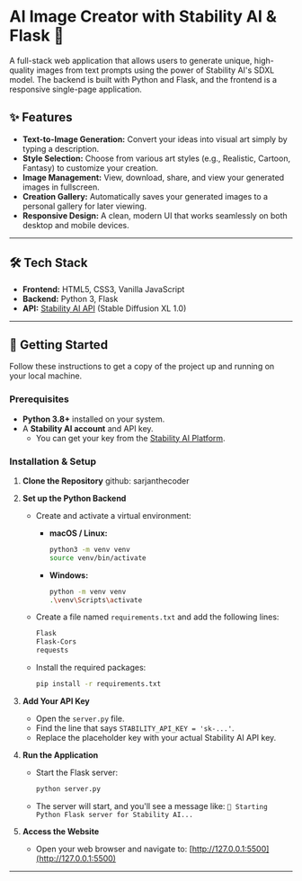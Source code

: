 # AI Image Creator with Stability AI & Flask 🎨

A full-stack web application that allows users to generate unique, high-quality images from text prompts using the power of Stability AI's SDXL model. The backend is built with Python and Flask, and the frontend is a responsive single-page application.



## ✨ Features

* **Text-to-Image Generation:** Convert your ideas into visual art simply by typing a description.
* **Style Selection:** Choose from various art styles (e.g., Realistic, Cartoon, Fantasy) to customize your creation.
* **Image Management:** View, download, share, and view your generated images in fullscreen.
* **Creation Gallery:** Automatically saves your generated images to a personal gallery for later viewing.
* **Responsive Design:** A clean, modern UI that works seamlessly on both desktop and mobile devices.

---

## 🛠️ Tech Stack

* **Frontend:** HTML5, CSS3, Vanilla JavaScript
* **Backend:** Python 3, Flask
* **API:** [Stability AI API](https://platform.stability.ai/) (Stable Diffusion XL 1.0)

---

## 🚀 Getting Started

Follow these instructions to get a copy of the project up and running on your local machine.

### Prerequisites

* **Python 3.8+** installed on your system.
* A **Stability AI account** and API key.
    * You can get your key from the [Stability AI Platform](https://platform.stability.ai/).

### Installation & Setup

1.  **Clone the Repository**
github: sarjanthecoder

2.  **Set up the Python Backend**
    * Create and activate a virtual environment:

        * **macOS / Linux:**
            ```sh
            python3 -m venv venv
            source venv/bin/activate
            ```
        * **Windows:**
            ```sh
            python -m venv venv
            .\venv\Scripts\activate
            ```

    * Create a file named `requirements.txt` and add the following lines:
        ```txt
        Flask
        Flask-Cors
        requests
        ```

    * Install the required packages:
        ```sh
        pip install -r requirements.txt
        ```

3.  **Add Your API Key**
    * Open the `server.py` file.
    * Find the line that says `STABILITY_API_KEY = 'sk-...'`.
    * Replace the placeholder key with your actual Stability AI API key.

4.  **Run the Application**
    * Start the Flask server:
        ```sh
        python server.py
        ```
    * The server will start, and you'll see a message like: `🚀 Starting Python Flask server for Stability AI...`

5.  **Access the Website**
    * Open your web browser and navigate to:
        [http://127.0.0.1:5500](http://127.0.0.1:5500)

---

